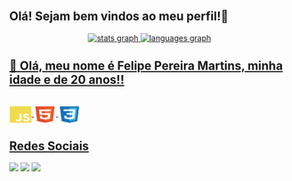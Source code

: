 ## Olá! Sejam bem vindos ao meu perfil!👋
<div align="center">
  <a href="https://github.com/Felipe-Pereira-Martins">
  <img height="180em" src="https://github-readme-stats.vercel.app/api?username=Felipe-Pereira-Martins&show_icons=true&theme=dark&include_all_commits=true&count_private=true" height="150" alt="stats graph"/>
  <img height="180em" src="https://github-readme-stats.vercel.app/api/top-langs/?username=Felipe-Pereira-Martins&layout=compact&langs_count=7&theme=dark" height="150" alt="languages graph"/>
</div>


## 💬 Olá, meu nome é Felipe Pereira Martins, minha idade e de 20 anos!!

<div style="display: inline_block"><br>
  <img align="center" alt="Felipe-Js" height="30" width="40" src="https://raw.githubusercontent.com/devicons/devicon/master/icons/javascript/javascript-plain.svg">
  <img align="center" alt="Felipe-HTML" height="30" width="40" src="https://raw.githubusercontent.com/devicons/devicon/master/icons/html5/html5-original.svg">
  <img align="center" alt="Felipe-CSS" height="30" width="40" src="https://raw.githubusercontent.com/devicons/devicon/master/icons/css3/css3-original.svg">
 </div>
 
  ## Redes Sociais
 
<div> 
  <a href="https://instagram.com/felip.mzin" target="_blank"><img src="https://img.shields.io/badge/-Instagram-%23E4405F?style=for-the-badge&logo=instagram&logoColor=white" target="_blank" height="35"></a>
  <a href = "mailto:martinsfelipe2013@gmail.com"><img src="https://img.shields.io/badge/-Gmail-%23333?style=for-the-badge&logo=gmail&logoColor=white" target="_blank" height="35"></a>
  <a href="https://www.linkedin.com/in/felipe-pereira-martins/" target="_blank"><img src="https://img.shields.io/badge/-LinkedIn-%230077B5?style=for-the-badge&logo=linkedin&logoColor=white" target="_blank"height="35"></a> 

